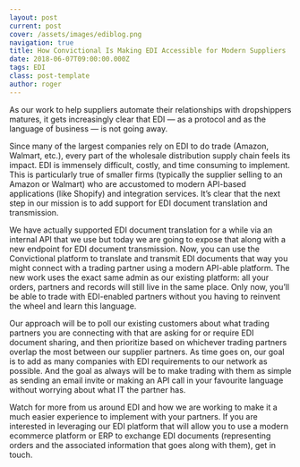 ```yaml
---
layout: post
current: post
cover: /assets/images/ediblog.png
navigation: true
title: How Convictional Is Making EDI Accessible for Modern Suppliers
date: 2018-06-07T09:00:00.000Z
tags: EDI
class: post-template
author: roger
---
```

As our work to help suppliers automate their relationships with dropshippers matures, it gets increasingly clear that EDI — as a protocol and as the language of business — is not going away.

Since many of the largest companies rely on EDI to do trade (Amazon, Walmart, etc.), every part of the wholesale distribution supply chain feels its impact. EDI is immensely difficult, costly, and time consuming to implement. This is particularly true of smaller firms (typically the supplier selling to an Amazon or Walmart) who are accustomed to modern API-based applications (like Shopify) and integration services. It’s clear that the next step in our mission is to add support for EDI document translation and transmission.

We have actually supported EDI document translation for a while via an internal API that we use but today we are going to expose that along with a new endpoint for EDI document transmission. Now, you can use the Convictional platform to translate and transmit EDI documents that way you might connect with a trading partner using a modern API-able platform. The new work uses the exact same admin as our existing platform: all your orders, partners and records will still live in the same place. Only now, you’ll be able to trade with EDI-enabled partners without you having to reinvent the wheel and learn this language.

Our approach will be to poll our existing customers about what trading partners you are connecting with that are asking for or require EDI document sharing, and then prioritize based on whichever trading partners overlap the most between our supplier partners. As time goes on, our goal is to add as many companies with EDI requirements to our network as possible. And the goal as always will be to make trading with them as simple as sending an email invite or making an API call in your favourite language without worrying about what IT the partner has.

Watch for more from us around EDI and how we are working to make it a much easier experience to implement with your partners. If you are interested in leveraging our EDI platform that will allow you to use a modern ecommerce platform or ERP to exchange EDI documents (representing orders and the associated information that goes along with them), get in touch.

